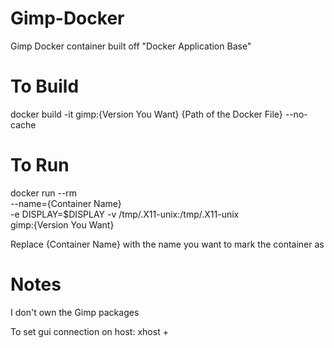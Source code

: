 # Gimp-Docker
Gimp Docker container built off "Docker Application Base"

# To Build
docker build -it gimp:{Version You Want} {Path of the Docker File} --no-cache

# To Run
docker run --rm \
    --name={Container Name} \
    -e DISPLAY=$DISPLAY -v /tmp/.X11-unix:/tmp/.X11-unix \
    gimp:{Version You Want}

Replace {Container Name} with the name you want to mark the container as

# Notes
I don't own the Gimp packages

To set gui connection on host: xhost +